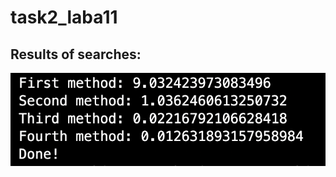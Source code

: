 # task2_laba11
## Results of searches:
![results.png](https://github.com/yarynas21/task2_laba11/blob/main/results.png)
